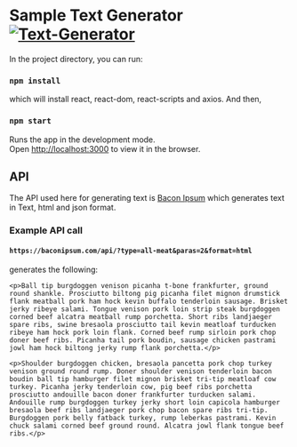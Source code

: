 # Sample Text Generator [![Text-Generator](https://img.shields.io/badge/TextGenerator-site-green.svg)](https://andruraj.github.io/Text-Generator/)

In the project directory, you can run:

### `npm install`

which will install react, react-dom, react-scripts and axios. And then,

### `npm start`

Runs the app in the development mode.<br>
Open [http://localhost:3000](http://localhost:3000) to view it in the browser.

## API

The API used here for generating text is [Bacon Ipsum](https://baconipsum.com) which generates text in Text, html and json format.

### Example API call

#### `https://baconipsum.com/api/?type=all-meat&paras=2&format=html`

generates the following:

```
<p>Ball tip burgdoggen venison picanha t-bone frankfurter, ground round shankle. Prosciutto biltong pig picanha filet mignon drumstick flank meatball pork ham hock kevin buffalo tenderloin sausage. Brisket jerky ribeye salami. Tongue venison pork loin strip steak burgdoggen corned beef alcatra meatball rump porchetta. Short ribs landjaeger spare ribs, swine bresaola prosciutto tail kevin meatloaf turducken ribeye ham hock pork loin flank. Corned beef rump sirloin pork chop doner beef ribs. Picanha tail pork boudin, sausage chicken pastrami jowl ham hock biltong jerky rump flank porchetta.</p>

<p>Shoulder burgdoggen chicken, bresaola pancetta pork chop turkey venison ground round rump. Doner shoulder venison tenderloin bacon boudin ball tip hamburger filet mignon brisket tri-tip meatloaf cow turkey. Picanha jerky tenderloin cow, pig beef ribs porchetta prosciutto andouille bacon doner frankfurter turducken salami. Andouille rump burgdoggen turkey jerky short loin capicola hamburger bresaola beef ribs landjaeger pork chop bacon spare ribs tri-tip. Burgdoggen pork belly fatback turkey, rump leberkas pastrami. Kevin chuck salami corned beef ground round. Alcatra jowl flank tongue beef ribs.</p>
```

